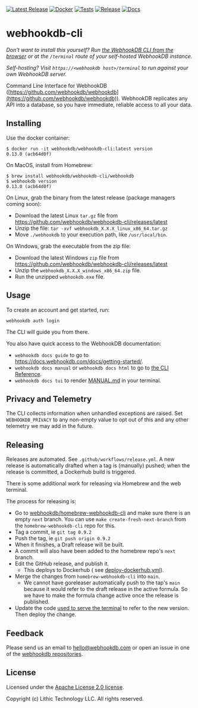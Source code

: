 [![Latest Release](https://img.shields.io/github/v/release/webhookdb/webhookdb-cli?color=blue&sort=semver)](https://github.com/webhookdb/webhookdb-cli/releases/latest)
[![Docker](https://github.com/webhookdb/webhookdb-cli/actions/workflows/deploy-dockerhub.yml/badge.svg)](https://hub.docker.com/r/webhookdb/webhookdb-cli/tags)
[![Tests](https://github.com/webhookdb/webhookdb-cli/actions/workflows/pr-checks.yml/badge.svg)](https://github.com/webhookdb/webhookdb-cli/actions/workflows/pr-checks.yml)
[![Release](https://github.com/webhookdb/webhookdb-cli/actions/workflows/release.yml/badge.svg)](https://github.com/webhookdb/webhookdb-cli/actions/workflows/release.yml)
[![Docs](https://img.shields.io/badge/docs-purple)](https://docs.webhookdb.com/docs/cli-reference.html)

# webhookdb-cli

_Don't want to install this yourself?_
_Run [the WebhookDB CLI from the browser](https://webhookdb.com/terminal/)
or at the `/terminal` route of your self-hosted WebhookDB instance._

_Self-hosting? Visit `https://<webhookdb host>/terminal` to run against your own WebhookDB server._

Command Line Interface for WebhookDB ([https://github.com/webhookdb/webhookdb](https://github.com/webhookdb/webhookdb)).
WebhookDB replicates any API into a database,
so you have immediate, reliable access to all your data.

## Installing

Use the docker container:

```
$ docker run -it webhookdb/webhookdb-cli:latest version
0.13.0 (acb64d0f)
```

On MacOS, install from Homebrew:

```
$ brew install webhookdb/webhookdb-cli/webhookdb
$ webhookdb version
0.13.0 (acb64d0f)
```

On Linux, grab the binary from the latest release (package managers coming soon):

- Download the latest Linux `tar.gz` file from <https://github.com/webhookdb/webhookdb-cli/releases/latest>
- Unzip the file: `tar -xvf webhookdb_X.X.X_linux_x86_64.tar.gz`
- Move `./webhookdb` to your execution path, like `/usr/local/bin`.

On Windows, grab the executable from the zip file:

- Download the latest Windows `zip` file from <https://github.com/webhookdb/webhookdb-cli/releases/latest>
- Unzip the `webhookdb_X.X.X_windows_x86_64.zip` file.
- Run the unzipped `webhookdb.exe` file.

## Usage

To create an account and get started, run:

	webhookdb auth login

The CLI will guide you from there.

You also have quick access to the WebhookDB documentation:

- `webhookdb docs guide` to go to <https://docs.webhookdb.com/docs/getting-started/>.
- `webhookdb docs manual` or `webhookdb docs html` to go
  to [the CLI Reference](https://docs.webhookdb.com/docs/cli-reference.html).
- `webhookdb docs tui` to render [MANUAL.md](https://github.com/webhookdb/webhookdb-cli/blob/main/MANUAL.md)
  in your terminal.

## Privacy and Telemetry

The CLI collects information when unhandled exceptions are raised.
Set `WEBHOOKDB_PRIVACY` to any non-empty value to opt out of this
and any other telemetry we may add in the future.

## Releasing

Releases are automated. See `.github/workflows/release.yml`.
A new release is automatically drafted when a tag is (manually) pushed;
when the release is committed, a Dockerhub build is triggered.

There is some additional work for releasing via Homebrew and the web terminal.

The process for releasing is:

- Go to [webhookdb/homebrew-webhookdb-cli](https://github.com/webhookdb/homebrew-webhookdb-cli)
  and make sure there is an empty `next` branch.
  You can use `make create-fresh-next-branch` from the `homebrew-webhookdb-cli` repo for this.
- Tag a commit, ie `git tag 0.9.2`
- Push the tag, ie `git push origin 0.9.2`
- When it finishes, a Draft release will be built.
- A commit will also have been added to the homebrew repo's `next` branch.
- Edit the GitHub release, and publish it.
    - This deploys to Dockerhub (
      see [deploy-dockerhub.yml](https://github.com/webhookdb/webhookdb-cli/blob/main/.github/workflows/deploy-dockerhub.yml)).
- Merge the changes from `homebrew-webhookdb-cli` into `main`.
    - We cannot have goreleaser automatically push to the tap's `main`
      because it would refer to the draft release in the active formula.
      So we have to make the formula change active once the release is published.
- Update the code
  [used to serve the terminal](https://github.com/webhookdb/webhookdb/blob/main/lib/webterm/static/index.html#L54)
  to refer to the new version. Then deploy the change.

## Feedback

Please send us an email to [hello@webhookdb.com](mailto:hello@webhookdb.com)
or open an issue in one of the [webhookdb repositories](https://github.com/webhookdb).

## License

Licensed under the [Apache License 2.0 license](https://github.com/webhookdb/webhookdb-cli/blob/main/LICENSE).

Copyright (c) Lithic Technology LLC. All rights reserved.
